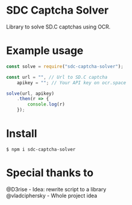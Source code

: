 # SDC Captcha Solver
Library to solve SD.C captchas using OCR.

# Example usage
```js
const solve = require("sdc-captcha-solver");

const url = "", // Url to SD.C captcha
    apikey = ""; // Your API key on ocr.space

solve(url, apikey)
    .then(r => {
        console.log(r)
    });
```

# Install
```
$ npm i sdc-captcha-solver
```

# Special thanks to
@D3rise - Idea: rewrite script to a library<br>
@vladciphersky - Whole project idea
